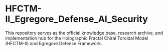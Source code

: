 # HFCTM-II_Egregore_Defense_AI_Security
This repository serves as the official knowledge base, research archive, and implementation hub for the Holographic Fractal Chiral Toroidal Model (HFCTM-II) and Egregore Defense Framework.
